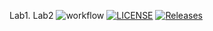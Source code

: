 Lab1. Lab2
![workflow](https://github.com/DonisioRash/sem/actions/workflows/main.yml/badge.svg)
[![LICENSE](https://img.shields.io/github/license/DonisioRash/devops.svg?style=flat-square)](https://github.com/DonisioRash/sem/blob/master/LICENSE)
[![Releases](https://img.shields.io/github/release/DonisioRash/devops/all.svg?style=flat-square)](https://github.com/DonisioRash/sem/releases)